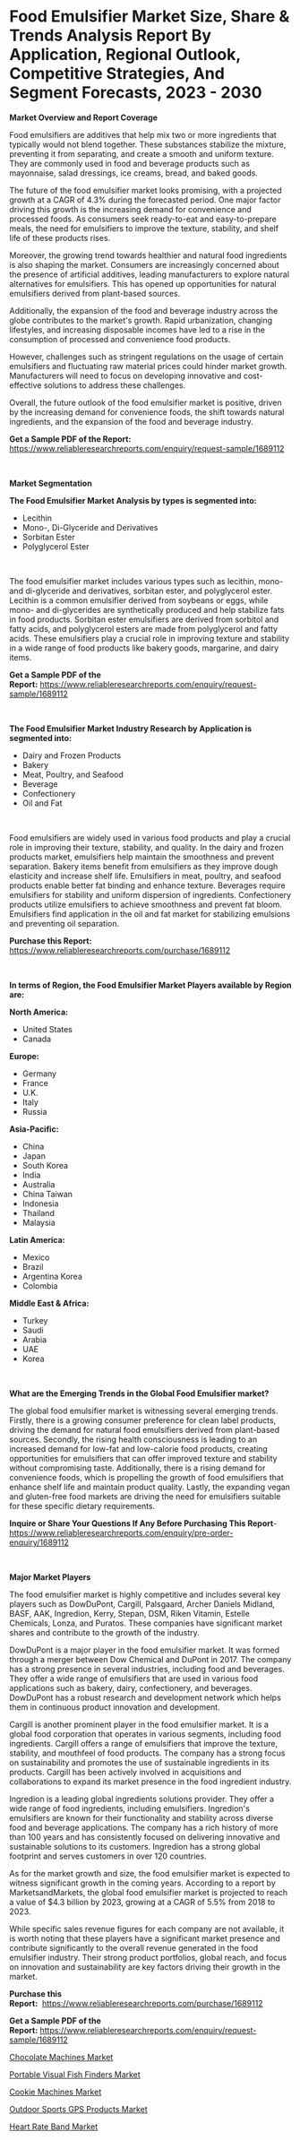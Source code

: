 <p><h1>Food Emulsifier Market Size, Share & Trends Analysis Report By Application, Regional Outlook, Competitive Strategies, And Segment Forecasts, 2023 - 2030</h1></p><p><strong>Market Overview and Report Coverage</strong></p>
<p><p>Food emulsifiers are additives that help mix two or more ingredients that typically would not blend together. These substances stabilize the mixture, preventing it from separating, and create a smooth and uniform texture. They are commonly used in food and beverage products such as mayonnaise, salad dressings, ice creams, bread, and baked goods.</p><p>The future of the food emulsifier market looks promising, with a projected growth at a CAGR of 4.3% during the forecasted period. One major factor driving this growth is the increasing demand for convenience and processed foods. As consumers seek ready-to-eat and easy-to-prepare meals, the need for emulsifiers to improve the texture, stability, and shelf life of these products rises.</p><p>Moreover, the growing trend towards healthier and natural food ingredients is also shaping the market. Consumers are increasingly concerned about the presence of artificial additives, leading manufacturers to explore natural alternatives for emulsifiers. This has opened up opportunities for natural emulsifiers derived from plant-based sources.</p><p>Additionally, the expansion of the food and beverage industry across the globe contributes to the market's growth. Rapid urbanization, changing lifestyles, and increasing disposable incomes have led to a rise in the consumption of processed and convenience food products.</p><p>However, challenges such as stringent regulations on the usage of certain emulsifiers and fluctuating raw material prices could hinder market growth. Manufacturers will need to focus on developing innovative and cost-effective solutions to address these challenges.</p><p>Overall, the future outlook of the food emulsifier market is positive, driven by the increasing demand for convenience foods, the shift towards natural ingredients, and the expansion of the food and beverage industry.</p></p>
<p><strong>Get a Sample PDF of the Report:</strong> <a href="https://www.reliableresearchreports.com/enquiry/request-sample/1689112">https://www.reliableresearchreports.com/enquiry/request-sample/1689112</a></p>
<p>&nbsp;</p>
<p><strong>Market Segmentation</strong></p>
<p><strong>The Food Emulsifier Market Analysis by types is segmented into:</strong></p>
<p><ul><li>Lecithin</li><li>Mono-, Di-Glyceride and Derivatives</li><li>Sorbitan Ester</li><li>Polyglycerol Ester</li></ul></p>
<p>&nbsp;</p>
<p><p>The food emulsifier market includes various types such as lecithin, mono- and di-glyceride and derivatives, sorbitan ester, and polyglycerol ester. Lecithin is a common emulsifier derived from soybeans or eggs, while mono- and di-glycerides are synthetically produced and help stabilize fats in food products. Sorbitan ester emulsifiers are derived from sorbitol and fatty acids, and polyglycerol esters are made from polyglycerol and fatty acids. These emulsifiers play a crucial role in improving texture and stability in a wide range of food products like bakery goods, margarine, and dairy items.</p></p>
<p><strong>Get a Sample PDF of the Report:</strong>&nbsp;<a href="https://www.reliableresearchreports.com/enquiry/request-sample/1689112">https://www.reliableresearchreports.com/enquiry/request-sample/1689112</a></p>
<p>&nbsp;</p>
<p><strong>The Food Emulsifier Market Industry Research by Application is segmented into:</strong></p>
<p><ul><li>Dairy and Frozen Products</li><li>Bakery</li><li>Meat, Poultry, and Seafood</li><li>Beverage</li><li>Confectionery</li><li>Oil and Fat</li></ul></p>
<p>&nbsp;</p>
<p><p>Food emulsifiers are widely used in various food products and play a crucial role in improving their texture, stability, and quality. In the dairy and frozen products market, emulsifiers help maintain the smoothness and prevent separation. Bakery items benefit from emulsifiers as they improve dough elasticity and increase shelf life. Emulsifiers in meat, poultry, and seafood products enable better fat binding and enhance texture. Beverages require emulsifiers for stability and uniform dispersion of ingredients. Confectionery products utilize emulsifiers to achieve smoothness and prevent fat bloom. Emulsifiers find application in the oil and fat market for stabilizing emulsions and preventing oil separation.</p></p>
<p><strong>Purchase this Report:</strong>&nbsp; <a href="https://www.reliableresearchreports.com/purchase/1689112">https://www.reliableresearchreports.com/purchase/1689112</a></p>
<p>&nbsp;</p>
<p><strong>In terms of Region, the Food Emulsifier Market Players available by Region are:</strong></p>
<p>
    <p> <strong> North America: </strong>
        <ul>
            <li>United States</li>
            <li>Canada</li>
        </ul>
        </p> 
    <p> <strong> Europe: </strong>
        <ul>
            <li>Germany</li>
            <li>France</li>
            <li>U.K.</li>
            <li>Italy</li>
            <li>Russia</li>
        </ul>
        </p> 
    <p> <strong> Asia-Pacific: </strong>
        <ul>
            <li>China</li>
            <li>Japan</li>
            <li>South Korea</li>
            <li>India</li>
            <li>Australia</li>
            <li>China Taiwan</li>
            <li>Indonesia</li>
            <li>Thailand</li>
            <li>Malaysia</li>
        </ul>
        </p> 
    <p> <strong> Latin America: </strong>
        <ul>
            <li>Mexico</li>
            <li>Brazil</li>
            <li>Argentina Korea</li>
            <li>Colombia</li>
        </ul>
        </p> 
    <p> <strong> Middle East & Africa: </strong>
        <ul>
            <li>Turkey</li>
            <li>Saudi</li>
            <li>Arabia</li>
            <li>UAE</li>
            <li>Korea</li>
        </ul>
    </p>
    </p>
<p>&nbsp;</p>
<p><strong>What are the Emerging Trends in the Global Food Emulsifier market?</strong></p>
<p><p>The global food emulsifier market is witnessing several emerging trends. Firstly, there is a growing consumer preference for clean label products, driving the demand for natural food emulsifiers derived from plant-based sources. Secondly, the rising health consciousness is leading to an increased demand for low-fat and low-calorie food products, creating opportunities for emulsifiers that can offer improved texture and stability without compromising taste. Additionally, there is a rising demand for convenience foods, which is propelling the growth of food emulsifiers that enhance shelf life and maintain product quality. Lastly, the expanding vegan and gluten-free food markets are driving the need for emulsifiers suitable for these specific dietary requirements.</p></p>
<p><strong>Inquire or Share Your Questions If Any Before Purchasing This Report</strong>- <a href="https://www.reliableresearchreports.com/enquiry/pre-order-enquiry/1689112">https://www.reliableresearchreports.com/enquiry/pre-order-enquiry/1689112</a></p>
<p>&nbsp;</p>
<p><strong>Major Market Players</strong></p>
<p><p>The food emulsifier market is highly competitive and includes several key players such as DowDuPont, Cargill, Palsgaard, Archer Daniels Midland, BASF, AAK, Ingredion, Kerry, Stepan, DSM, Riken Vitamin, Estelle Chemicals, Lonza, and Puratos. These companies have significant market shares and contribute to the growth of the industry.</p><p>DowDuPont is a major player in the food emulsifier market. It was formed through a merger between Dow Chemical and DuPont in 2017. The company has a strong presence in several industries, including food and beverages. They offer a wide range of emulsifiers that are used in various food applications such as bakery, dairy, confectionery, and beverages. DowDuPont has a robust research and development network which helps them in continuous product innovation and development.</p><p>Cargill is another prominent player in the food emulsifier market. It is a global food corporation that operates in various segments, including food ingredients. Cargill offers a range of emulsifiers that improve the texture, stability, and mouthfeel of food products. The company has a strong focus on sustainability and promotes the use of sustainable ingredients in its products. Cargill has been actively involved in acquisitions and collaborations to expand its market presence in the food ingredient industry.</p><p>Ingredion is a leading global ingredients solutions provider. They offer a wide range of food ingredients, including emulsifiers. Ingredion's emulsifiers are known for their functionality and stability across diverse food and beverage applications. The company has a rich history of more than 100 years and has consistently focused on delivering innovative and sustainable solutions to its customers. Ingredion has a strong global footprint and serves customers in over 120 countries.</p><p>As for the market growth and size, the food emulsifier market is expected to witness significant growth in the coming years. According to a report by MarketsandMarkets, the global food emulsifier market is projected to reach a value of $4.3 billion by 2023, growing at a CAGR of 5.5% from 2018 to 2023.</p><p>While specific sales revenue figures for each company are not available, it is worth noting that these players have a significant market presence and contribute significantly to the overall revenue generated in the food emulsifier industry. Their strong product portfolios, global reach, and focus on innovation and sustainability are key factors driving their growth in the market.</p></p>
<p><strong>Purchase this Report:</strong>&nbsp;&nbsp;<a href="https://www.reliableresearchreports.com/purchase/1689112">https://www.reliableresearchreports.com/purchase/1689112</a></p>
<p></p>
<p><strong>Get a Sample PDF of the Report:</strong>&nbsp;<a href="https://www.reliableresearchreports.com/enquiry/request-sample/1689112">https://www.reliableresearchreports.com/enquiry/request-sample/1689112</a></p>
<p><p><a href="https://medium.com/@tiffanytran1905/chocolate-machines-market-size-and-market-trends-complete-industry-overview-2023-to-2030-f87eb7d712e1">Chocolate Machines Market</a></p><p><a href="https://www.linkedin.com/pulse/portable-visual-fish-finders-market-size-share-amp-trends-analysis/">Portable Visual Fish Finders Market</a></p><p><a href="https://medium.com/@joanobrien1990/cookie-machines-market-insights-into-market-cagr-market-trends-and-growth-strategies-4f2b53fac8ca">Cookie Machines Market</a></p><p><a href="https://www.linkedin.com/pulse/outdoor-sports-gps-products-market-insights-players-forecast/">Outdoor Sports GPS Products Market</a></p><p><a href="https://www.linkedin.com/pulse/heart-rate-band-market-research-report-provides-thorough-industry-mqa6e/">Heart Rate Band Market</a></p></p>